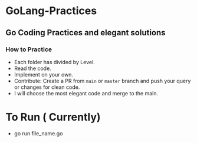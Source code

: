 # GoLang-Practices
## Go Coding Practices and elegant solutions

### How to Practice

 - Each folder has divided by Level. 
 - Read the code.
 - Implement on your own.
 - Contribute: Create a PR from `main` or `master` branch and push your query or changes for clean code.
 - I will choose the most elegant code and merge to the main.


# To Run ( Currently) 
  - go run file_name.go
